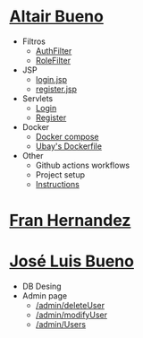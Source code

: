 # [Altair Bueno](https://github.com/Altair-Bueno/ubay/commits/master?author=Altair-Bueno)

- Filtros
  - [AuthFilter](src/main/java/uma/taw/ubay/filter/AuthFilter.java)
  - [RoleFilter](src/main/java/uma/taw/ubay/filter/RoleFilter.java)
- JSP
  - [login.jsp](src/main/webapp/auth/login.jsp)
  - [register.jsp](src/main/webapp/auth/register.jsp)
- Servlets
  - [Login](src/main/java/uma/taw/ubay/servlet/auth/Login.java)
  - [Register](src/main/java/uma/taw/ubay/servlet/auth/Register.java)
- Docker
  - [Docker compose](docker-compose.yml)
  - [Ubay's Dockerfile](Dockerfile)
- Other
  - Github actions workflows
  - Project setup
  - [Instructions](README.md)

# [Fran Hernandez](https://github.com/Altair-Bueno/ubay/commits/master?author=fran1215)


# [José Luis Bueno](https://github.com/Altair-Bueno/ubay/commits/master?author=jxtaaa)
- DB Desing
- Admin page
  - [/admin/deleteUser](src/main/java/uma/taw/ubay/servlet/admin/DeleteUser.java)
  - [/admin/modifyUser](src/main/java/uma/taw/ubay/servlet/admin/ModifyUser.java)
  - [/admin/Users](src/main/java/uma/taw/ubay/servlet/admin/Users.java)
